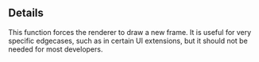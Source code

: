 ## Details

This function forces the renderer to draw a new frame.  It is useful for very specific edgecases, such as in certain UI extensions, but it should not be needed for most developers.
